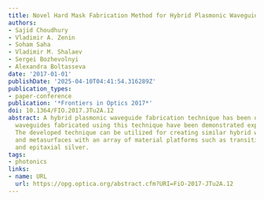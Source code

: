 ```yaml
---
title: Novel Hard Mask Fabrication Method for Hybrid Plasmonic Waveguide and Metasurfaces
authors:
- Sajid Choudhury
- Vladimir A. Zenin
- Soham Saha
- Vladimir M. Shalaev
- Sergei Bozhevolnyi
- Alexandra Boltasseva
date: '2017-01-01'
publishDate: '2025-04-10T04:41:54.316289Z'
publication_types:
- paper-conference
publication: '*Frontiers in Optics 2017*'
doi: 10.1364/FIO.2017.JTu2A.12
abstract: A hybrid plasmonic waveguide fabrication technique has been developed and
  waveguides fabricated using this technique have been demonstrated experimentally.
  The developed technique can be utilized for creating similar hybrid waveguide structures
  and metasurfaces with an array of material platforms such as transition metal nitrides
  and epitaxial silver.
tags:
- photonics
links:
- name: URL
  url: https://opg.optica.org/abstract.cfm?URI=FiO-2017-JTu2A.12
---
```

